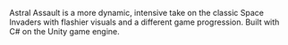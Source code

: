 Astral Assault is a more dynamic, intensive take on the classic Space Invaders with flashier 
visuals and a different game progression. Built with C# on the Unity game engine.
